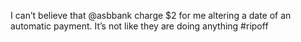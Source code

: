 <!--
id: 2596538997
link: http://kevinisom.info/post/2596538997/i-cant-believe-that-asbbank-charge-2-for-me
slug: i-cant-believe-that-asbbank-charge-2-for-me
date: Wed Jan 05 2011 05:12:32 GMT+1300 (NZDT)
raw: {"blog_name":"kevinisom","id":2596538997,"post_url":"http://kevinisom.info/post/2596538997/i-cant-believe-that-asbbank-charge-2-for-me","slug":"i-cant-believe-that-asbbank-charge-2-for-me","type":"text","date":"2011-01-04 16:12:32 GMT","timestamp":1294157552,"state":"published","format":"html","reblog_key":"M58fIIjS","tags":[],"short_url":"http://tmblr.co/Zw68Yy2Qn0fr","highlighted":[],"feed_item":"http://twitter.com/kev_nz/statuses/22209969285763072","from_feed_id":"650289","note_count":0,"title":null,"body":"<p>I can&#8217;t believe that @asbbank charge $2 for me altering a date of an automatic payment. It&#8217;s not like they are doing anything #ripoff</p>"}
publish: 2011-01-05
tags: 
title: null
-->


I can’t believe that @asbbank charge \$2 for me altering a date of an
automatic payment. It’s not like they are doing anything \#ripoff


